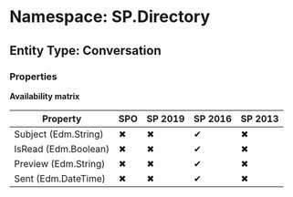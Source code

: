 # Namespace: SP.Directory
## Entity Type: Conversation

### Properties

**Availability matrix**

Property | SPO | SP 2019 | SP 2016 | SP 2013
----------|-----|---------|---------|--------
Subject (Edm.String) | ✖ | ✖ | ✔ | ✖
IsRead (Edm.Boolean) | ✖ | ✖ | ✔ | ✖
Preview (Edm.String) | ✖ | ✖ | ✔ | ✖
Sent (Edm.DateTime) | ✖ | ✖ | ✔ | ✖


